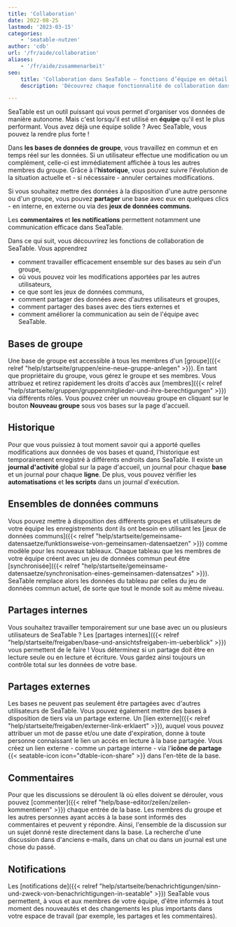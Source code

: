 ```yaml
---
title: 'Collaboration'
date: 2022-08-25
lastmod: '2023-03-15'
categories:
    - 'seatable-nutzen'
author: 'cdb'
url: '/fr/aide/collaboration'
aliases:
    - '/fr/aide/zusammenarbeit'
seo:
    title: 'Collaboration dans SeaTable – fonctions d’équipe en détail'
    description: 'Découvrez chaque fonctionnalité de collaboration dans SeaTable : groupes, partages, historique, ensembles communs, commentaires et notifications inclus.'

---
```


SeaTable est un outil puissant qui vous permet d'organiser vos données de manière autonome. Mais c'est lorsqu'il est utilisé en **équipe** qu'il est le plus performant. Vous avez déjà une équipe solide ? Avec SeaTable, vous pouvez la rendre plus forte !

Dans **les bases de données de groupe**, vous travaillez en commun et en temps réel sur les données. Si un utilisateur effectue une modification ou un complément, celle-ci est immédiatement affichée à tous les autres membres du groupe. Grâce à l'**historique**, vous pouvez suivre l'évolution de la situation actuelle et - si nécessaire - annuler certaines modifications.

Si vous souhaitez mettre des données à la disposition d'une autre personne ou d'un groupe, vous pouvez **partager** une base avec eux en quelques clics - en interne, en externe ou via des **jeux de données communs**.

Les **commentaires** et **les notifications** permettent notamment une communication efficace dans SeaTable.

Dans ce qui suit, vous découvrirez les fonctions de collaboration de SeaTable. Vous apprendrez

- comment travailler efficacement ensemble sur des bases au sein d'un groupe,
- où vous pouvez voir les modifications apportées par les autres utilisateurs,
- ce que sont les jeux de données communs,
- comment partager des données avec d'autres utilisateurs et groupes,
- comment partager des bases avec des tiers externes et
- comment améliorer la communication au sein de l'équipe avec SeaTable.

## Bases de groupe

Une base de groupe est accessible à tous les membres d'un [groupe]({{< relref "help/startseite/gruppen/eine-neue-gruppe-anlegen" >}}). En tant que propriétaire du groupe, vous gérez le groupe et ses membres. Vous attribuez et retirez rapidement les droits d'accès aux [membres]({{< relref "help/startseite/gruppen/gruppenmitglieder-und-ihre-berechtigungen" >}}) via différents rôles. Vous pouvez créer un nouveau groupe en cliquant sur le bouton **Nouveau groupe** sous vos bases sur la page d'accueil.

## Historique

Pour que vous puissiez à tout moment savoir qui a apporté quelles modifications aux données de vos bases et quand, l'historique est temporairement enregistré à différents endroits dans SeaTable. Il existe un **journal d'activité** global sur la page d'accueil, un journal pour chaque **base** et un journal pour chaque **ligne**. De plus, vous pouvez vérifier les **automatisations** et **les scripts** dans un journal d'exécution.

## Ensembles de données communs

Vous pouvez mettre à disposition des différents groupes et utilisateurs de votre équipe les enregistrements dont ils ont besoin en utilisant les [jeux de données communs]({{< relref "help/startseite/gemeinsame-datensaetze/funktionsweise-von-gemeinsamen-datensaetzen" >}}) comme modèle pour les nouveaux tableaux. Chaque tableau que les membres de votre équipe créent avec un jeu de données commun peut être [synchronisée]({{< relref "help/startseite/gemeinsame-datensaetze/synchronisation-eines-gemeinsamen-datensatzes" >}}). SeaTable remplace alors les données du tableau par celles du jeu de données commun actuel, de sorte que tout le monde soit au même niveau.

## Partages internes

Vous souhaitez travailler temporairement sur une base avec un ou plusieurs utilisateurs de SeaTable ? Les [partages internes]({{< relref "help/startseite/freigaben/base-und-ansichtsfreigaben-im-ueberblick" >}}) vous permettent de le faire ! Vous déterminez si un partage doit être en lecture seule ou en lecture et écriture. Vous gardez ainsi toujours un contrôle total sur les données de votre base.

## Partages externes

Les bases ne peuvent pas seulement être partagées avec d'autres utilisateurs de SeaTable. Vous pouvez également mettre des bases à disposition de tiers via un partage externe. Un [lien externe]({{< relref "help/startseite/freigaben/externer-link-erklaert" >}}), auquel vous pouvez attribuer un mot de passe et/ou une date d'expiration, donne à toute personne connaissant le lien un accès en lecture à la base partagée. Vous créez un lien externe - comme un partage interne - via l'**icône de partage** {{< seatable-icon icon="dtable-icon-share" >}} dans l'en-tête de la base.

## Commentaires

Pour que les discussions se déroulent là où elles doivent se dérouler, vous pouvez [commenter]({{< relref "help/base-editor/zeilen/zeilen-kommentieren" >}}) chaque entrée de la base. Les membres du groupe et les autres personnes ayant accès à la base sont informés des commentaires et peuvent y répondre. Ainsi, l'ensemble de la discussion sur un sujet donné reste directement dans la base. La recherche d'une discussion dans d'anciens e-mails, dans un chat ou dans un journal est une chose du passé.

## Notifications

Les [notifications de]({{< relref "help/startseite/benachrichtigungen/sinn-und-zweck-von-benachrichtigungen-in-seatable" >}}) SeaTable vous permettent, à vous et aux membres de votre équipe, d'être informés à tout moment des nouveautés et des changements les plus importants dans votre espace de travail (par exemple, les partages et les commentaires).

